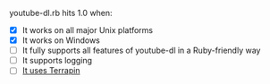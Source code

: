youtube-dl.rb hits 1.0 when:

* [x] It works on all major Unix platforms
* [x] It works on Windows
* [ ] It fully supports all features of youtube-dl in a Ruby-friendly way
* [ ] It supports logging
* [ ] [It uses Terrapin](https://github.com/thoughtbot/terrapin)
